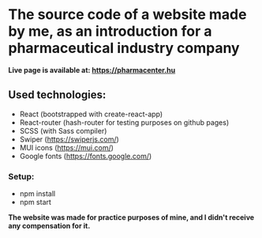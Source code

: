 # The source code of a website made by me, as an introduction for a pharmaceutical industry company

**Live page is available at: https://pharmacenter.hu**

## Used technologies: ##
 - React (bootstrapped with create-react-app)
 - React-router (hash-router for testing purposes on github pages) 
 - SCSS (with Sass compiler)
 - Swiper (https://swiperjs.com/)
 - MUI icons (https://mui.com/)
 - Google fonts (https://fonts.google.com/)

### Setup: ###
 - npm install
 - npm start

**The website was made for practice purposes of mine, and I didn't receive any compensation for it.**